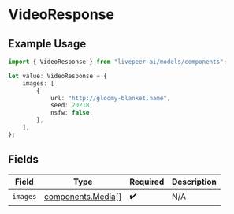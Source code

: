 # VideoResponse

## Example Usage

```typescript
import { VideoResponse } from "livepeer-ai/models/components";

let value: VideoResponse = {
    images: [
        {
            url: "http://gloomy-blanket.name",
            seed: 20218,
            nsfw: false,
        },
    ],
};
```

## Fields

| Field                                                  | Type                                                   | Required                                               | Description                                            |
| ------------------------------------------------------ | ------------------------------------------------------ | ------------------------------------------------------ | ------------------------------------------------------ |
| `images`                                               | [components.Media](../../models/components/media.md)[] | :heavy_check_mark:                                     | N/A                                                    |